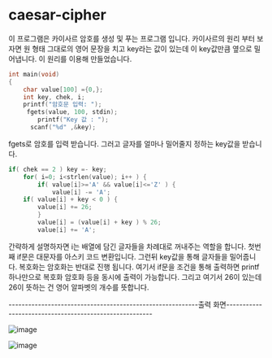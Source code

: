 # caesar-cipher

이 프로그램은 카이사르 암호를 생성 및 푸는 프로그램 입니다.
카이사르의 원리 부터 보자면 원 형태 그대로의 영어 문장을 치고
key라는 값이 있는데 이 key값만큼 옆으로 밀어냅니다.
이 원리를 이용해 만들었습니다.
```c
int main(void)
{
	char value[100] ={0,};
	int key, chek, i;
	printf("암호문 입력: ");
	 fgets(value, 100, stdin);
		printf("Key 값 : ");
	  scanf("%d" ,&key);
```
fgets로 암호를 입력 받습니다. 그러고 글자를 얼마나 밀어줄지 정하는 key값을 받습니다.

```c
if( chek == 2 ) key =- key;
	for( i=0; i<strlen(value); i++ ) {
		if( value[i]>='A' && value[i]<='Z' ) {
			value[i] -= 'A';
	if( value[i] + key < 0 ) {
		value[i] += 26;
		}
		value[i] = (value[i] + key ) % 26;
		value[i] += 'A';
```
간략하게 설명하자면 i는 배열에 담긴 글자들을 차례대로 꺼내주는 역할을 합니다. 첫번째 if문은 대문자를 아스키 코드 변환입니다.
그런뒤  key값을 통해 글자들을 밀어줍니다. 복호화는 암호화는 반대로 진행 됩니다.
여기서 if문을 조건을 통해 출력하면 printf하나만으로 복호화 암호화 등을 동시에 출력이 가능합니다.
그리고 여기서 26이 있는데 26이 뜻하는 건 영어 알파벳의 개수를 뜻합니다.



----------------------------------------------------------출력 화면-------------------------------------------------------

![image](https://user-images.githubusercontent.com/93520535/181007946-817364ff-adc6-474b-93bf-d96ec718052f.png)


![image](https://user-images.githubusercontent.com/93520535/181008089-327ba1e7-08ae-40e4-8c59-71da2d2a5048.png)


